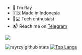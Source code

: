 - 👋 I’m Ray
- 🇮🇩 Made in Indonesia
- 🧑💻 Tech enthusiast
- 📬 Reach me on [Telegram](https://t.me/rayrzy)

![](https://komarev.com/ghpvc/?username=rayrzy)

![rayrzy github stats](https://github-stats-alpha.vercel.app/api/?username=rayrzy&cc=C82525&ic=000000&bc=000000&tc=FFFFFF)
[![Top Langs](https://github-readme-stats.vercel.app/api/top-langs/?username=rayrzy&layout=compact&theme=dark)](https://github.com/rayrzy)
